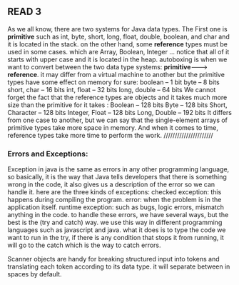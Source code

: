 

## READ 3
As we all know, there are two systems for Java data types. The First one is **primitive** such as int, byte, short, long, float, double, boolean, and char and it is located in the stack.
on the other hand, some **reference** types must be used in some cases. which are Array, Boolean, Integer ... notice that all of it starts with upper case and it is located in the heap.
autoboxing is when we want to convert between the two data type systems: **primitive**---> **reference**.
 it may differ from a virtual machine to another but the primitive types have some effect on memory for sure:
boolean – 1 bit
byte – 8 bits
short, char – 16 bits
int, float – 32 bits
long, double – 64 bits
We cannot forget the fact that the reference types are objects and it takes much more size than the primitive for it takes :
Boolean – 128 bits
Byte – 128 bits
Short, Character – 128 bits
Integer, Float – 128 bits
Long, Double – 192 bits
It differs from one case to another, but we can say that the single-element arrays of primitive types take more space in memory.
And when it comes to time, reference types take more time to perform the work.
//////////////////////

### Errors and Exceptions: 

Exception in java is the same as errors in any other programming language, so basically, it is the way that Java tells developers that there is something wrong in the code, it also gives us a description of the error so we can handle it. 
here are the three kinds of exceptions:
 checked exception: this happens during compiling the program.
error: when the problem is in the application itself.
 runtime exception: such as bugs,  logic errors, mismatch anything in the code.
to handle these errors, we have several ways, but the best is the (try and catch) way. we use this way in different programming languages such as javascript and java. what it does is to type the code we want to run in the try, if there is any condition that stops it from running, it will go to the catch which is the way to catch errors.

Scanner objects are handy for breaking structured input into tokens and translating each token according to its data type. it will separate between in spaces by default.






